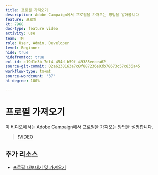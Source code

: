 ```yaml
---
title: 프로필 가져오기
description: Adobe Campaign에서 프로필을 가져오는 방법을 알아봅니다
feature: 프로필
kt: 7968
doc-type: feature video
activity: use
team: TM
role: User, Admin, Developer
level: Beginner
hide: true
hidefromtoc: true
exl-id: c19d1e3b-7df4-454d-b59f-49385eecea62
source-git-commit: 02a6238163a7c8f887236e03b78673c57c836a45
workflow-type: tm+mt
source-wordcount: '37'
ht-degree: 100%

---
```


# 프로필 가져오기

이 비디오에서는 Adobe Campaign에서 프로필을 가져오는 방법을 설명합니다.

>[!VIDEO](https://video.tv.adobe.com/v/25608?quality=12)

## 추가 리소스

- [프로필 내보내기 및 가져오기](https://experienceleague.adobe.com/docs/campaign-classic/using/getting-started/profile-management/exporting-and-importing-profiles.html?lang=ko)
